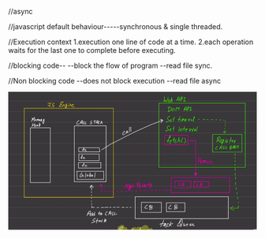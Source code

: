 //async

//javascript default behaviour-----synchronous & single threaded.

//Execution context
1.execution one line of code at a time.
2.each operation waits for the last one to complete before executing.



//blocking code--
--block the flow of program
--read file sync.

//Non blocking code
--does not block execution
--read file async

![alt text](image.png)